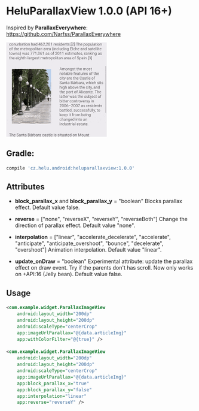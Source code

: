 # HeluParallaxView 1.0.0 (API 16+)
Inspired by **ParallaxEverywhere**:  https://github.com/Narfss/ParallaxEverywhere

![Alt text](../assets/HeluParallaxView.gif?raw=true "HeluParallaxView")


## Gradle:
```groovy
compile 'cz.helu.android:heluparallaxview:1.0.0'
```


## Attributes
* **block_parallax_x** and **block_parallax_y**  = "boolean"
  Blocks parallax effect. Default value false.
  
* **reverse**  = ["none", "reverseX", "reverseY", "reverseBoth"]
  Change the direction of parallax effect. Default value "none".

* **interpolation** = ["linear", "accelerate_decelerate", "accelerate", "anticipate", "anticipate_overshoot", "bounce", "decelerate", "overshoot"]
  Animation interpolation. Default value "linear".

* **update_onDraw**  = "boolean"
  Experimental attribute: update the parallax effect on draw event. Try if the parents don't has scroll. Now only works on +API:16 (Jelly bean). Default value false.


## Usage

```xml
<com.example.widget.ParallaxImageView
	android:layout_width="200dp"
	android:layout_height="200dp"
	android:scaleType="centerCrop"
	app:imageUrlParallax="@{data.articleImg}"
	app:withColorFilter="@{true}" />
	
<com.example.widget.ParallaxImageView
	android:layout_width="200dp"
	android:layout_height="200dp"
	android:scaleType="centerCrop"
	app:imageUrlParallax="@{data.articleImg}"
	app:block_parallax_x="true"
	app:block_parallax_y="false"
	app:interpolation="linear"
	app:reverse="reverseY" />
```
